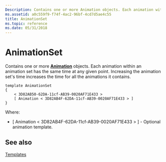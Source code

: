 ```yaml
---
Description: Contains one or more Animation objects. Each animation within an animation set has the same time at any given point. Increasing the animation set's time increases the time for all the animations it contains.
ms.assetid: a0c559f9-f74f-4ac2-96bf-4cd7d5ae4c55
title: AnimationSet
ms.topic: reference
ms.date: 05/31/2018
---
```


# AnimationSet

Contains one or more [**Animation**](animation.md) objects. Each animation within an animation set has the same time at any given point. Increasing the animation set's time increases the time for all the animations it contains.

``` syntax
template AnimationSet
{
    < 3D82AB50-62DA-11cf-AB39-0020AF71E433 >
    [ Animation < 3D82AB4F-62DA-11cf-AB39-0020AF71E433 > ]
} 
```

Where:

-   \[ Animation < 3D82AB4F-62DA-11cf-AB39-0020AF71E433 > \] - Optional animation template.

## See also

<dl> <dt>

[Templates](dx9-graphics-reference-x-file-format-templates.md)
</dt> </dl>

 

 



